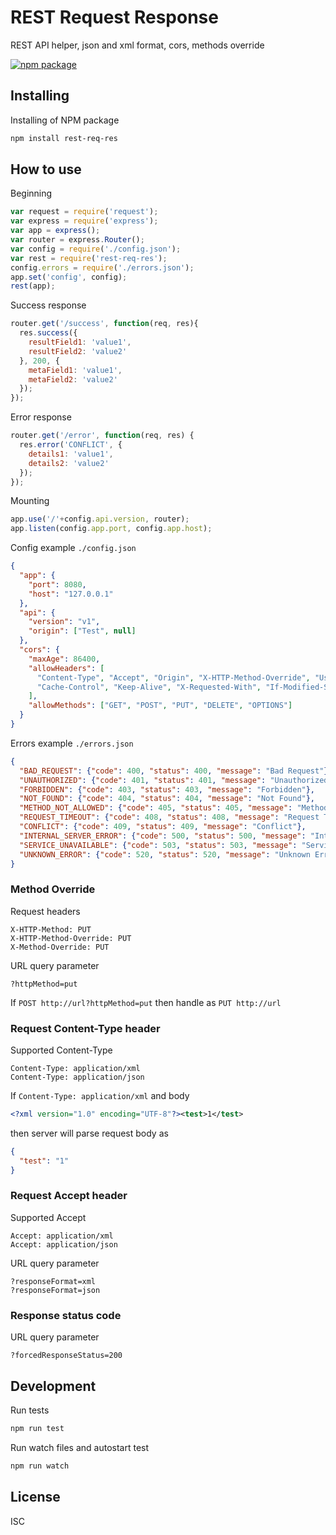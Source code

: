 # REST Request Response
REST API helper, json and xml format, cors, methods override

[![npm package](https://nodei.co/npm/rest-req-res.png?downloads=true&downloadRank=true&stars=true)](https://www.npmjs.com/package/rest-req-res)

## Installing

Installing of NPM package
``` bash
npm install rest-req-res
```

## How to use

Beginning
``` javascript
var request = require('request');
var express = require('express');
var app = express();
var router = express.Router();
var config = require('./config.json');
var rest = require('rest-req-res');
config.errors = require('./errors.json');
app.set('config', config);
rest(app);
```

Success response
``` javascript
router.get('/success', function(req, res){
  res.success({
    resultField1: 'value1',
    resultField2: 'value2'
  }, 200, {
    metaField1: 'value1',
    metaField2: 'value2'
  });
});
```

Error response
``` javascript
router.get('/error', function(req, res) {
  res.error('CONFLICT', {
    details1: 'value1',
    details2: 'value2'
  });
});
```

Mounting
``` javascript
app.use('/'+config.api.version, router);
app.listen(config.app.port, config.app.host);
```

Config example `./config.json`
``` json
{
  "app": {
    "port": 8080,
    "host": "127.0.0.1"
  },
  "api": {
    "version": "v1",
    "origin": ["Test", null]
  },
  "cors": {
    "maxAge": 86400,
    "allowHeaders": [
      "Content-Type", "Accept", "Origin", "X-HTTP-Method-Override", "User-Agent", "Authorization",
      "Cache-Control", "Keep-Alive", "X-Requested-With", "If-Modified-Since"
    ],
    "allowMethods": ["GET", "POST", "PUT", "DELETE", "OPTIONS"]
  }
}
```

Errors example `./errors.json`
``` json
{
  "BAD_REQUEST": {"code": 400, "status": 400, "message": "Bad Request"},
  "UNAUTHORIZED": {"code": 401, "status": 401, "message": "Unauthorized"},
  "FORBIDDEN": {"code": 403, "status": 403, "message": "Forbidden"},
  "NOT_FOUND": {"code": 404, "status": 404, "message": "Not Found"},
  "METHOD_NOT_ALLOWED": {"code": 405, "status": 405, "message": "Method Not Allowed"},
  "REQUEST_TIMEOUT": {"code": 408, "status": 408, "message": "Request Timeout"},
  "CONFLICT": {"code": 409, "status": 409, "message": "Conflict"},
  "INTERNAL_SERVER_ERROR": {"code": 500, "status": 500, "message": "Internal Server Error"},
  "SERVICE_UNAVAILABLE": {"code": 503, "status": 503, "message": "Service Unavailable"},
  "UNKNOWN_ERROR": {"code": 520, "status": 520, "message": "Unknown Error"}
}
```

### Method Override

Request headers
``` http
X-HTTP-Method: PUT
X-HTTP-Method-Override: PUT
X-Method-Override: PUT
```

URL query parameter
```
?httpMethod=put
```

If `POST http://url?httpMethod=put` then handle as `PUT http://url`

### Request Content-Type header

Supported Content-Type
``` http
Content-Type: application/xml
Content-Type: application/json
```

If `Content-Type: application/xml` and body
``` xml
<?xml version="1.0" encoding="UTF-8"?><test>1</test>
```
then server will parse request body as
``` json
{
  "test": "1"
}
```

### Request Accept header

Supported Accept
``` http
Accept: application/xml
Accept: application/json
```

URL query parameter
```
?responseFormat=xml
?responseFormat=json
```

### Response status code

URL query parameter
```
?forcedResponseStatus=200
```

## Development

Run tests
``` bash
npm run test
```

Run watch files and autostart test
``` bash
npm run watch
```

## License
ISC

